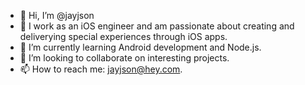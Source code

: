 - 👋 Hi, I’m @jayjson
- 👀 I work as an iOS engineer and am passionate about creating and deliverying special experiences through iOS apps.
- 🌱 I’m currently learning Android development and Node.js.
- 💞️ I’m looking to collaborate on interesting projects.
- 📫 How to reach me: jayjson@hey.com.

<!---
jayjson/jayjson is a ✨ special ✨ repository because its `README.md` (this file) appears on your GitHub profile.
You can click the Preview link to take a look at your changes.
--->
